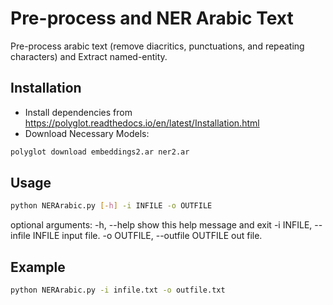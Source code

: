 # Pre-process and NER Arabic Text

Pre-process arabic text (remove diacritics, punctuations, and repeating characters) and Extract named-entity.

## Installation

- Install dependencies from <https://polyglot.readthedocs.io/en/latest/Installation.html>
- Download Necessary Models:

```bash
polyglot download embeddings2.ar ner2.ar
```

## Usage

```bash
python NERArabic.py [-h] -i INFILE -o OUTFILE
```

optional arguments:
  -h, --help            show this help message and exit
  -i INFILE, --infile INFILE
                        input file.
  -o OUTFILE, --outfile OUTFILE
                        out file.

## Example

```bash
python NERArabic.py -i infile.txt -o outfile.txt
```
